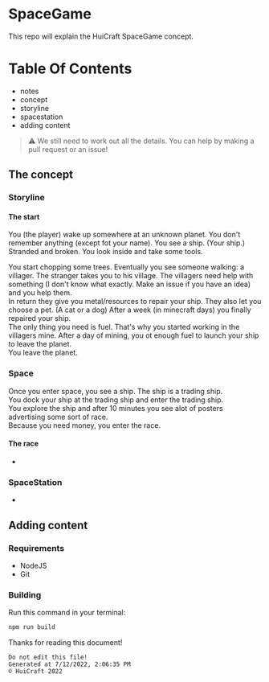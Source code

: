 # SpaceGame
This repo will explain the HuiCraft SpaceGame concept.

# Table Of Contents
- notes
- concept
- storyline
- spacestation
- adding content


> ⚠️ We still need to work out all the details. You can help by making a pull request or an issue!

## The concept
### Storyline
#### The start
You (the player) wake up somewhere at an unknown planet. You don't remember anything (except fot your name). You see a ship. (Your ship.) Stranded and broken. You look inside and take some tools.

You start chopping some trees. Eventually you see someone walking: a villager. The stranger takes you to his village. The villagers need help with something (I don't know what exactly. Make an issue if you have an idea) and you help them.<br />
In return they give you metal/resources to repair your ship. They also let you choose a pet. (A cat or a dog) After a week (in minecraft days) you finally repaired your ship.<br />
The only thing you need is fuel. That's why you started working in the villagers mine. After a day of mining, you ot enough fuel to launch your ship to leave the planet.<br />
You leave the planet.<br />

### Space
Once you enter space, you see a ship. The ship is a trading ship.<br />
You dock your ship at the trading ship and enter the trading ship.<br />
You explore the ship and after 10 minutes you see alot of posters advertising some sort of race.<br />
Because you need money, you enter the race.
#### The race
-
### SpaceStation
-

## Adding content
### Requirements
- NodeJS
- Git

### Building
Run this command in your terminal:
```bash
npm run build
```

Thanks for reading this document!

	Do not edit this file!
	Generated at 7/12/2022, 2:06:35 PM
	© HuiCraft 2022